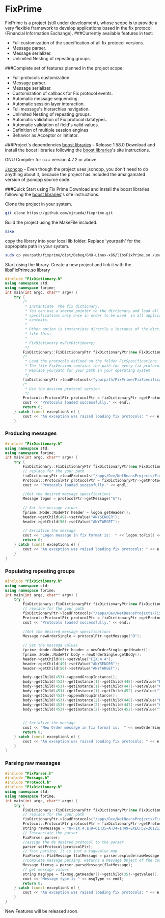 # FixPrime

FixPrime is a project (still under development), whose scope is to provide a very flexible framework to develop applications based in the fix protocol (Financial Information Exchange). 
###Currently available features in test:
 - Full customization of the specification of all fix protocol versions.
 - Message parser.
 - Message serializer.
 - Unlimited Nesting of repeating groups.

###Complete set of features planned in the project scope:
  - Full protocols customization.
  - Message parser.
  - Message serializer.
  - Customization of callback for Fix protocol events.
  - Automatic message sequencing.
  - Automatic session layer interaction.
  - Full message's hierarchies navigation.
  - Unlimited Nesting of repeating groups.
  - Automatic validation of Fix protocol datatypes.
  - Automatic validation of field's valid values.
  - Definition of multiple session engines
  - Behavior as Acceptor or initiator.
 
###Project's dependencies
[boost libraries] - Release 1.58.0
Download and install the boost libraries following the [boost libraries]'s site instructions.

GNU Compiler for c++ version 4.7.2 or above

[Jsoncpp] - Even though the project uses jsoncpp, you don't need to do anything about it, because the project has included the amalgamated version of jsoncpp source code.

###Quick Start using Fix Prime
Download and install the boost libraries following the [boost libraries]'s site instructions.

Clone the project in your system.
``` sh
git clone https://github.com/xjrueda/fixprime.git
```
Build the project using the MakeFile included.
```sh
make
```
copy the library into your local lib folder. Replace 'yourpath' for the appropiate path in your system.
```sh
sudo cp yourpath/fixprime/dist/Debug/GNU-Linux-x86/libsFixPrime.so /usr/local/lib
```
Start using the library.  Create a new project and link it with the libsFixPrime.so library
``` c++  
#include "FixDictionary.h"
using namespace std;
using namespace fprime;
int main(int argc, char** argv) {
    try {
        /* 
         * Instantiate  the fix dictionary.
         * You can use a shared pointer to the dictionary and load all protocol 
         * specifications only once in order to be used  in all application 
         * contexts.
         * 
         * Other option is instantiate directly a instance of the dictionary 
         * like this:
         *  
         * FixDictionary myFixDictionary;
         */
        FixDictionary::FixDictionaryPtr fixDictionaryPtr(new FixDictionary);
        /*
         * Load the protocols defined on the folder FixSpecifications.
         * The file FixVersion contains the path for every fix protocol specification
         * Replace yourpath for your path in your operating system
         */
        fixDictionaryPtr->loadProtocols("yourpath/FixPrime/FixSpecifications/FixVersions.json");
        /*
         * Use the desired protocol version
         */
        Protocol::ProtocolPtr protocolPtr = fixDictionaryPtr->getProtocol("FIX.4.4");
        cout << "Protocols loaded successfully." << endl;
        return 0;
    } catch (const exception& e) {
        cout << "An exception was raised loading fix protocols: " << e.what() << endl;
    }
```
### Producing messages

``` c++  
#include "FixDictionary.h"
using namespace std;
using namespace fprime;
int main(int argc, char** argv) {
    try {
        FixDictionary::FixDictionaryPtr fixDictionaryPtr(new FixDictionary);
        // replace for the your path 
        fixDictionaryPtr->loadProtocols("/apps/Dev/NetBeansProjects/FixPrime/FixSpecifications_2/FixVersions.json");
        Protocol::ProtocolPtr protocolPtr = fixDictionaryPtr->getProtocol("FIX.4.4");
        cout << "Protocols loaded sucessfully." << endl;
      
        //Get the desired message specifications
        Message logon = protocolPtr->getMessage("A");
      
        // Set the message values
        fprime::Node::NodePtr header = logon.getHeader();
        header->getChild(49)->setValue("ANYSENDER");
        header->getChild(56)->setValue("ANYTARGET");
        
        // Serialize the message
        cout << "Logon message in fix format is:  " << logon.toFix() << endl;
        return 0;
    } catch (const exception& e) {
        cout << "An exception was raised loading fix protocols: " << e.what() << endl;
    }
}
```
### Populating repeating groups
``` c++  
#include "FixDictionary.h"
using namespace std;
using namespace fprime;
int main(int argc, char** argv) {
    try {
        FixDictionary::FixDictionaryPtr fixDictionaryPtr(new FixDictionary);
        // replace for the your path 
        fixDictionaryPtr->loadProtocols("/apps/Dev/NetBeansProjects/FixPrime/FixSpecifications_2/FixVersions.json");
        Protocol::ProtocolPtr protocolPtr = fixDictionaryPtr->getProtocol("FIX.4.4");
        cout << "Protocols loaded successfully." << endl;
      
        //Get the desired message specifications
        Message newOrderSingle = protocolPtr->getMessage("D");
      
        // Set the message values
        fprime::Node::NodePtr header = newOrderSingle.getHeader();
        fprime::Node::NodePtr body = newOrderSingle.getBody();
        header->getChild(8)->setValue("FIX.4.4");
        header->getChild(49)->setValue("ANYSENDER");
        header->getChild(56)->setValue("ANYTARGET");

        body->getChild(453)->appendGroupInstance();
        body->getChild(453)->getInstance(1)->getChild(448)->setValue("EXEFIRM00001");
        body->getChild(453)->getInstance(1)->getChild(447)->setValue("C");
        body->getChild(453)->getInstance(1)->getChild(452)->setValue("1");
        body->getChild(453)->appendGroupInstance();
        body->getChild(453)->getInstance(2)->getChild(448)->setValue("ENTERINFIRM01");
        body->getChild(453)->getInstance(2)->getChild(447)->setValue("C");
        body->getChild(453)->getInstance(2)->getChild(452)->setValue("7");
        
        
        // Serialize the message
        cout << "New Order message in fix format is:  " << newOrderSingle.toFix() << endl;
        return 0;
    } catch (const exception& e) {
        cout << "An exception was raised loading fix protocols: " << e.what() << endl;
    }
}
```
### Parsing raw messages
``` c++  
#include "FixParser.h"
#include "Message.h"
#include "Protocol.h"
#include "FixDictionary.h"
using namespace std;
using namespace fprime;
int main(int argc, char** argv) {
    try {
        FixDictionary::FixDictionaryPtr fixDictionaryPtr(new FixDictionary);
        // replace for the your path 
        fixDictionaryPtr->loadProtocols("/apps/Dev/NetBeansProjects/FixPrime/FixSpecifications_2/FixVersions.json");
        Protocol::ProtocolPtr protocolPtr = fixDictionaryPtr->getProtocol("FIX.4.4");
        string rawMessage = "8=FIX.4.19=6135=A34=149=EXEC52=20121105-23:24:0656=BANZAI98=0108=3010=003";
        // Instanciate the parser        
        FixParser parser;
        //assign the de desired protocol to the parser
        parser.setProtocol(protocolPtr);
        // fast parsing. It is just a tag=value map.
        FixParser::FlatMessage flatMessage = parser.explode(rawMessage);
        //Complete message parsing. Returns a Message Object of the corresponding fix message type
        Message fixmsg = parser.parseMessage(flatMessage);
        // get message values
        string msgType = fixmsg.getHeader()->getChild(35)->getValue();
        cout << "Message type is " << msgType << endl;
        return 0;
    } catch (const exception& e) {
        cout << "An exception was raised loading fix protocols: " << e.what() << endl;
    }
}
```

New Features will be released soon.


[Boost libraries]:http://www.boost.org
[Jsoncpp]:https://github.com/open-source-parsers/jsoncpp